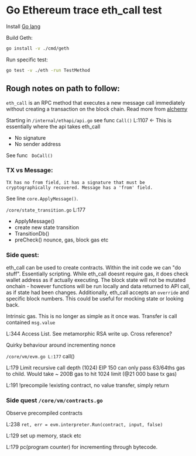 # Go Ethereum trace eth_call test

Install [Go lang](https://go.dev/doc/install)

Build Geth:
```bash
go install -v ./cmd/geth
```

Run specific test:
```bash
go test -v ./eth -run TestMethod
```

## Rough notes on path to follow:

`eth_call` is an RPC method that executes a new message call immediately without creating a transaction on the block chain. Read more from [alchemy](https://docs.alchemy.com/reference/eth-call)

Starting in `/internal/ethapi/api.go` see func `Call()` L:1107 <- This is essentially where the api takes eth_call

- No signature
- No sender address

See func ` DoCall()`

### TX vs Message:

`TX has no from field, it has a signature that must be cryptographically recovered. Message has a 'from' field.`

See line `core.ApplyMessage()`.

`/core/state_transition.go` L:177
- ApplyMessage()
- create new state transition
- TransitionDb()
- preCheck() nounce, gas, block gas etc

### Side quest:
eth_call can be used to create contracts. Within the init code we can "do stuff". Essentially scripting. While eth_call doesnt require gas, it does check wallet address as if actually executing. The block state will not be mutated onchain - however functions will be run locally and data returned to API call, as if state had been changes. Additionally, eth_call accepts an `override` and specific block numbers. This could be useful for mocking state or looking back. 

Intrinsic gas. This is no longer as simple as it once was. 
Transfer is call contained `msg.value`

L:344 Access List. See metamorphic RSA write up. Cross reference?

Quirky behaviour around incrementing nonce

`/core/vm/evm.go L:177`
call()

L:179 Limit recursive call depth (1024)
EIP 150 can only pass 63/64ths gas to child. Would take ~ 200B gas to hit 1024 limit (@21 000 base tx gas)

L:191 !precompile !existing contract, no value transfer, simply return

### Side quest `/core/vm/contracts.go`
Observe precompiled contracts

L:238 `ret, err = evm.interpreter.Run(contract, input, false)`

L:129 set up memory, stack etc

L:179 pc(program counter) for incrementing through bytecode.
